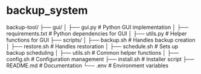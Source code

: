 # backup_system
backup-tool/
├── gui/
│   ├── gui.py            # Python GUI implementation
│   ├── requirements.txt  # Python dependencies for GUI
│   ├── utils.py          # Helper functions for GUI
├── scripts/
│   ├── backup.sh         # Handles backup creation
│   ├── restore.sh        # Handles restoration
│   ├── schedule.sh       # Sets up backup scheduling
│   ├── utils.sh          # Common helper functions
│   ├── config.sh         # Configuration management
├── install.sh            # Installer script
├── README.md             # Documentation
└── .env                  # Environment variables
